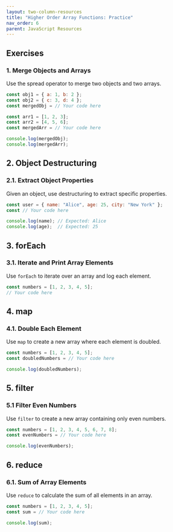 ```yaml
---
layout: two-column-resources
title: "Higher Order Array Functions: Practice"
nav_order: 6
parent: JavaScript Resources
---
```



## Exercises

### 1. Merge Objects and Arrays
Use the spread operator to merge two objects and two arrays.

```javascript
const obj1 = { a: 1, b: 2 };
const obj2 = { c: 3, d: 4 };
const mergedObj = // Your code here

const arr1 = [1, 2, 3];
const arr2 = [4, 5, 6];
const mergedArr = // Your code here

console.log(mergedObj);
console.log(mergedArr);
```

## 2. Object Destructuring
### 2.1. Extract Object Properties
Given an object, use destructuring to extract specific properties.

```javascript
const user = { name: "Alice", age: 25, city: "New York" };
const // Your code here

console.log(name); // Expected: Alice
console.log(age);  // Expected: 25
```

## 3. forEach
### 3.1. Iterate and Print Array Elements
Use `forEach` to iterate over an array and log each element.

```javascript
const numbers = [1, 2, 3, 4, 5];
// Your code here
```

## 4. map
### 4.1. Double Each Element
Use `map` to create a new array where each element is doubled.

```javascript
const numbers = [1, 2, 3, 4, 5];
const doubledNumbers = // Your code here

console.log(doubledNumbers);
```

## 5. filter
### 5.1 Filter Even Numbers
Use `filter` to create a new array containing only even numbers.

```javascript
const numbers = [1, 2, 3, 4, 5, 6, 7, 8];
const evenNumbers = // Your code here

console.log(evenNumbers);
```

## 6. reduce
### 6.1. Sum of Array Elements
Use `reduce` to calculate the sum of all elements in an array.

```javascript
const numbers = [1, 2, 3, 4, 5];
const sum = // Your code here

console.log(sum);
```

